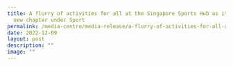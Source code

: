 ```yaml
---
title: A flurry of activities for all at the Singapore Sports Hub as it begins a
  new chapter under Sport
permalink: /media-centre/media-release/a-flurry-of-activities-for-all-at-the-singapore-sports-hub-as-it-begins/
date: 2022-12-09
layout: post
description: ""
image: ""
---
```

